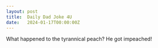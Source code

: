 ```yaml
---
layout: post
title:  Daily Dad Joke 4U
date:   2024-01-17T00:00:00Z
---
```

What happened to the tyrannical peach? He got impeached!
